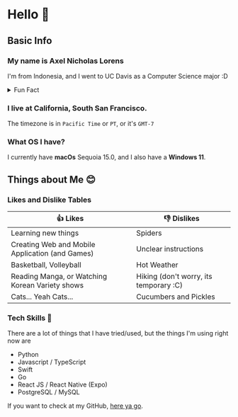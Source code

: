 # Hello 👋 

## Basic Info
### My name is Axel Nicholas Lorens
I'm from Indonesia, and I went to UC Davis as a Computer Science major :D
<details>
  
<summary>Fun Fact</summary>

### I have been called 4 different names on different occassion that I would like to share with you, and i'll rank them based on how often it is.
  
1. Axel (well people are nice enough)
2. Alex (i seem to get a lot of this often, not sure why, its not even swapping 2 characters side by side)
3. Excel (... I'm not from Bill gates)
4. XL (I... some just shorten my name)

Anyway, hopefully you guys would follow the trend, or create a new one :D

</details>

### I live at California, South San Francisco.

The timezone is in `Pacific Time` or `PT`, or it's `GMT-7`

### What OS I have?

I currently have **macOs** Sequoia 15.0, and I also have a **Windows 11**.

## Things about Me 😊
### Likes and Dislike Tables
| 👍 Likes                                        | 👎 Dislikes                              |
|-------------------------------------------------|-----------------------------------------|
| Learning new things                             | Spiders                                 |
| Creating Web and Mobile Application (and Games) | Unclear instructions                    |
| Basketball, Volleyball                          | Hot Weather                             |
| Reading Manga, or Watching Korean Variety shows | Hiking (don't worry, its temporary :C)  |
| Cats... Yeah Cats...                            | Cucumbers and Pickles                   |

### Tech Skills 🚀

There are a lot of things that I have tried/used, but the things I'm using right now are
- Python
- Javascript / TypeScript
- Swift
- Go
- React JS / React Native (Expo)
- PostgreSQL / MySQL

If you want to check at my GitHub, [here ya go](https://github.com/RheuX).
